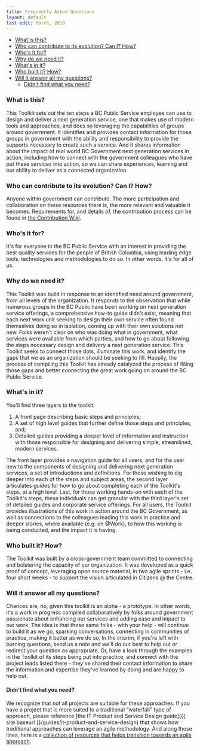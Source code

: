 ```yaml
---
title: Frequently Asked Questions
layout: default
last-edit: March, 2018
---
```


<!-- TOC -->

* [What is this?](#what-is-this)
* [Who can contribute to its evolution? Can I? How?](#who-can-contribute-to-its-evolution-can-i-how)
* [Who's it for?](#whos-it-for)
* [Why do we need it?](#why-do-we-need-it)
* [What's in it?](#whats-in-it)
* [Who built it? How?](#who-built-it-how)
* [Will it answer all my questions?](#will-it-answer-all-my-questions)
  * [Didn't find what you need?](#didnt-find-what-you-need)

<!-- /TOC -->

### What is this?

This Toolkit sets out the ten steps a BC Public Service employee can use to design and deliver a next generation service, one that makes use of modern tools and approaches, and does so leveraging the capabilities of groups around government. It identifies and provides contact information for those groups in government with the ability and responsibility to provide the supports necessary to create such a service. And it shares information about the impact of real world BC Government next generation services in action, including how to connect with the government colleagues who have put these services into action, so we can share experiences, learning and our ability to deliver as a connected organization.

### Who can contribute to its evolution? Can I? How?

Anyone within government can contribute. The more participation and collaboration on these resources there is, the more relevant and valuable it becomes. Requirements for, and details of, the contribution process can be found in [the Contribution Wiki](https://github.com/bcgov/digital-toolkit/wiki).

### Who's it for?

It's for everyone in the BC Public Service with an interest in providing the best quality services for the people of British Columbia, using leading edge tools, technologies and methodologies to do so. In other words, it's for all of us.

### Why do we need it?

This Toolkit was build in response to an identified need around government, from all levels of the organization. It responds to the observation that while numerous groups in the BC Public have been working on next generation service offerings, a comprehensive how-to guide didn't exist, meaning that each next work unit seeking to design their own service often found themselves doing so in isolation, coming up with their own solutions net new. Folks weren't clear on who was doing what in government, what services were available from which parties, and how to go about following the steps necessary design and delivery a next generation service. This Toolkit seeks to connect those dots, illuminate this work, and identify the gaps that we as an organization should be seeking to fill. Happily, the process of compiling this Toolkit has already catalyzed the process of filling those gaps and better connecting the great work going on around the BC Public Service.

### What's in it?

You'll find three layers to the toolkit:

1.  A front page describing basic steps and principles;
1.  A set of high level guides that further define those steps and principles, and;
1.  Detailed guides providing a deeper level of information and instruction with those responsible for designing and delivering simple, streamlined, modern services.

The front layer provides a navigation guide for all users, and for the user new to the components of designing and delivering next generation services, a set of introductions and definitions. For those wishing to dig deeper into each of the steps and subject areas, the second layer articulates guides for how to go about completing each of the Toolkit's steps, at a high level. Last, for those working hands-on with each of the Toolkit's steps, these individuals can get granular with the third layer's set of detailed guides and corporate service offerings. For all users, the Toolkit provides illustrations of this work in action around the BC Government, as well as connections to the colleagues leading this work in practice and deeper stories, where available (e.g. on @Work), to how this working is being conducted, and the impact it is having.

### Who built it? How?

The Toolkit was built by a cross-government team committed to connecting and bolstering the capacity of our organization. It was developed as a quick proof of concept, leveraging open source material, in two agile sprints - i.e. four short weeks - to support the vision articulated in Citizens @ the Centre.

### Will it answer all my questions?

Chances are, no, given this toolkit is an alpha - a prototype. In other words, it's a work in progress compiled collaboratively by folks around government passionate about enhancing our services and adding ease and impact to our work. The idea is that those same folks - with your help - will continue to build it as we go, sparking conversations, connecting in communities of practice, making it better as we do so. In the interim, if you're left with burning questions, send us a note and we'll do our best to help out or redirect your question as appropriate. Or, have a look through the examples in the Toolkit of its steps being put into practice, and connect with the project leads listed there - they've shared their contact information to share the information and expertise they've learned by doing and are happy to help out.

#### Didn't find what you need?

We recognize that not all projects are suitable for these approaches. If you have a project that is more suited to a traditional “waterfall” type of approach, please reference [the IT Product and Service Design guide]({{ site.baseurl }}/guides/it-product-and-service-design) that shows how traditional approaches can leverage an agile methodology. And along those lines, here is a [collection of resources that helps transition towards an agile approach](https://github.com/bcgov/agile-sdlc/wiki).
